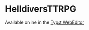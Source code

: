 # HelldiversTTRPG

Available online in the [Typst WebEditor](https://typst.app/project/wNBY2bQBXGE-2hqSFRPrYq)
